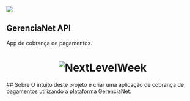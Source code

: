 ![](https://gerencianet.com.br/wp-content/themes/Gerencianet/assets/images/portal-da-marca/versoes-da-marca/horizontal/h-p-positivo.png)
## GerenciaNet API
App de cobrança de pagamentos.
<h1 align="center">
  <img alt="NextLevelWeek" title="#NextLevelWeek" src="https://gerencianet.com.br/wp-content/themes/Gerencianet/assets/images/portal-da-marca/versoes-da-marca/horizontal/h-p-positivo.png" />
</h1>
## Sobre
O intuito deste projeto é criar uma aplicação de cobrança de pagamentos utilizando a plataforma GerenciaNet.
